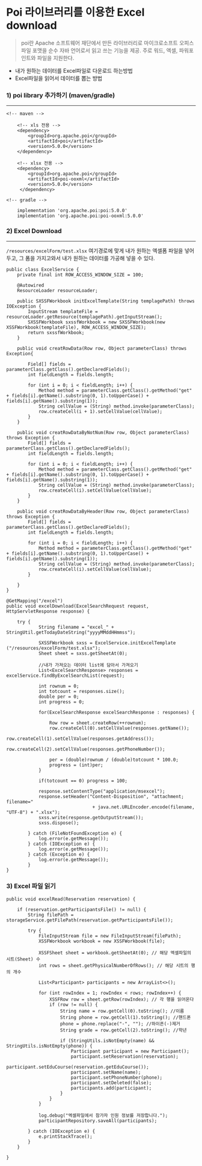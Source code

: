 # Poi 라이브러리를 이용한 Excel download



>poi란 
>Apache 소프트웨어 재단에서 만든 라이브러리로 마이크로소프트 오피스 파일 포맷을 순수 자바 언어로서 읽고 쓰는 기능을 제공.
>주로 워드, 엑셀, 파워포인트와 파일을 지원한다. 



- 내가 원하는 데이터를 Excel파일로 다운로드 하는방법
- Excel파일을 읽어서 데이터를 뽑는 방법 



### 1) poi library 추가하기 (maven/gradle)

---

```
<!-- maven -->

	<!-- xls 전용 -->
	<dependency>
    	<groupId>org.apache.poi</groupId>
        <artifactId>poi</artifactId>
        <version>5.0.0</version>
    </dependency>

    <!-- xlsx 전용 -->
    <dependency>
        <groupId>org.apache.poi</groupId>
        <artifactId>poi-ooxml</artifactId>
        <version>5.0.0</version>
     </dependency>
        
<!-- gradle -->

    implementation 'org.apache.poi:poi:5.0.0'
    implementation 'org.apache.poi:poi-ooxml:5.0.0'

```



### 2) Excel Download

---

`/resources/excelForm/test.xlsx` 여기경로에 맞게 내가 원하는 엑셀폼 파일을 넣어두고,
 그 폼을 가지고와서 내가 원하는 데이터를 가공해 넣을 수 있다.

```
public class ExcelService {
    private final int ROW_ACCESS_WINDOW_SIZE = 100;

    @Autowired
    ResourceLoader resourceLoader;

    public SXSSFWorkbook initExcelTemplate(String templagePath) throws IOException {
        InputStream templateFile = resourceLoader.getResource(templagePath).getInputStream();
        SXSSFWorkbook sxssfWorkbook = new SXSSFWorkbook(new XSSFWorkbook(templateFile), ROW_ACCESS_WINDOW_SIZE);
        return sxssfWorkbook;
    }

    public void creatRowData(Row row, Object parameterClass) throws Exception{

        Field[] fields = parameterClass.getClass().getDeclaredFields();
        int fieldLength = fields.length;

        for (int i = 0; i < fieldLength; i++) {
            Method method = parameterClass.getClass().getMethod("get" + fields[i].getName().substring(0, 1).toUpperCase() + fields[i].getName().substring(1));
            String cellValue = (String) method.invoke(parameterClass);
            row.createCell(i + 1).setCellValue(cellValue);
        }
    }

    public void creatRowDataByNotNum(Row row, Object parameterClass) throws Exception {
        Field[] fields = parameterClass.getClass().getDeclaredFields();
        int fieldLength = fields.length;

        for (int i = 0; i < fieldLength; i++) {
            Method method = parameterClass.getClass().getMethod("get" + fields[i].getName().substring(0, 1).toUpperCase() + fields[i].getName().substring(1));
            String cellValue = (String) method.invoke(parameterClass);
            row.createCell(i).setCellValue(cellValue);
        }
    }

    public void creatRowDataByHeader(Row row, Object parameterClass) throws Exception {
        Field[] fields = parameterClass.getClass().getDeclaredFields();
        int fieldLength = fields.length;

        for (int i = 0; i < fieldLength; i++) {
            Method method = parameterClass.getClass().getMethod("get" + fields[i].getName().substring(0, 1).toUpperCase() + fields[i].getName().substring(1));
            String cellValue = (String) method.invoke(parameterClass);
            row.createCell(i).setCellValue(cellValue);
        }

    }
}

```



    @GetMapping("/excel")
    public void excelDownload(ExcelSearchRequest request, HttpServletResponse response) {
    	
    	try {
        		String filename = "excel_" + StringUtil.getTodayDateString("yyyyMMddHHmmss"); 
    
                SXSSFWorkbook sxss = ExcelService.initExcelTemplate ("/resources/excelForm/test.xlsx");  
                Sheet sheet = sxss.getSheetAt(0);
                
    			//내가 가져오는 데이터 list에 담아서 가져오기 
                List<ExcelSearchResponse> responses = excelService.findByExcelSearchList(request);
    
                int rownum = 0;
                int totcount = responses.size();
                double per = 0;
    			int progress = 0;
    
                for(ExcelSearchResponse excelSearchResponse : responses) {
          
                    Row row = sheet.createRow(++rownum);
                    row.createCell(0).setCellValue(responses.getName());
                    row.createCell(1).setCellValue(responses.getAddress());
                    row.createCell(2).setCellValue(responses.getPhoneNumber());
                    
                    per = (double)rownum / (double)totcount * 100.0;
                    progress = (int)per;
                }
    
                if(totcount == 0) progress = 100;
    
                response.setContentType("application/msexcel");
                response.setHeader("Content-Disposition", "attachment; filename=" 
                					+ java.net.URLEncoder.encode(filename, "UTF-8") + ".xlsx");
                sxss.write(response.getOutputStream());
                sxss.dispose();
                
        	} catch (FileNotFoundException e) {
        		log.error(e.getMessage());
        	} catch (IOException e) {
        		log.error(e.getMessage());
        	} catch (Exception e) {
        		log.error(e.getMessage());
        	}
    }
        



### 3) Excel 파일 읽기

```
public void excelRead(Reservation reservation) {

    if (reservation.getParticipantsFile() != null) {
        String filePath = storageService.getFilePath(reservation.getParticipantsFile());

        try {
            FileInputStream file = new FileInputStream(filePath);
            XSSFWorkbook workbook = new XSSFWorkbook(file);

            XSSFSheet sheet = workbook.getSheetAt(0); // 해당 엑셀파일의 시트(Sheet) 수
            int rows = sheet.getPhysicalNumberOfRows(); // 해당 시트의 행의 개수

            List<Participant> participants = new ArrayList<>();

            for (int rowIndex = 1; rowIndex < rows; rowIndex++) {
                XSSFRow row = sheet.getRow(rowIndex); // 각 행을 읽어온다
                if (row != null) {
                    String name = row.getCell(0).toString(); //이름
                    String phone = row.getCell(1).toString(); //핸드폰
                    phone = phone.replace("-", ""); //하이픈(-)제거
                    String grade = row.getCell(2).toString(); //학년

                    if (StringUtils.isNotEmpty(name) && StringUtils.isNotEmpty(phone)) {
                        Participant participant = new Participant();
                        participant.setReservation(reservation);
                        participant.setEduCourse(reservation.getEduCourse());
                        participant.setName(name);
                        participant.setPhoneNumber(phone);
                        participant.setDeleted(false);
                        participants.add(participant);
                    }
                }
            }

            log.debug("엑셀파일에서 참가자 인원 정보를 저장합니다.");
            participantRepository.saveAll(participants);

        } catch (IOException e) {
            e.printStackTrace();
        }
    }

}
```

 

